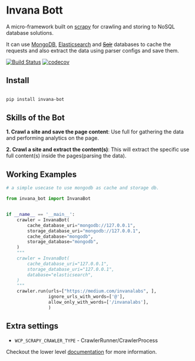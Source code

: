 # Invana Bott

A micro-framework built on [scrapy](https://scrapy.org/) for crawling and 
storing to NoSQL database solutions. 

It can use [MongoDB](https://www.mongodb.com/), [Elasticsearch](https://www.elastic.co/products/elasticsearch) 
and <del>[Solr](http://lucene.apache.org/solr/)</del> databases to cache the requests and also extract the data using parser configs 
and save them.


[![Build Status](https://travis-ci.org/invanalabs/web-crawler-plus.svg?branch=master)](https://travis-ci.org/invanalabs/web-crawler-plus) 
[![codecov](https://codecov.io/gh/invanalabs/web-crawler-plus/branch/master/graph/badge.svg)](https://codecov.io/gh/invanalabs/web-crawler-plus) 

## Install

```bash

pip install invana-bot

```


## Skills of the Bot

**1. Crawl a site and save the page content**: Use full for gathering the data and performing analytics on the page.

**2. Crawl a site and extract the content(s)**: This will extract the specific use full content(s) inside the pages(parsing the data). 


## Working Examples

```python
# a simple usecase to use mongodb as cache and storage db.

from invana_bot import InvanaBot


if __name__ == '__main__':
    crawler = InvanaBot(
        cache_database_uri="mongodb://127.0.0.1",
        storage_database_uri="mongodb://127.0.0.1",
        cache_database="mongodb",
        storage_database="mongodb",
    )
    """
    crawler = InvanaBot(
        cache_database_uri="127.0.0.1",
        storage_database_uri="127.0.0.1",
        database="elasticsearch",
    )
    """
    crawler.run(urls=["https://medium.com/invanalabs", ],
                ignore_urls_with_words=['@'],
                allow_only_with_words=['/invanalabs'],
                )


```

 


## Extra settings 


- `WCP_SCRAPY_CRAWLER_TYPE` -  CrawlerRunner/CrawlerProcess

Checkout the lower level [documentation](docs/index.md) for more information.
